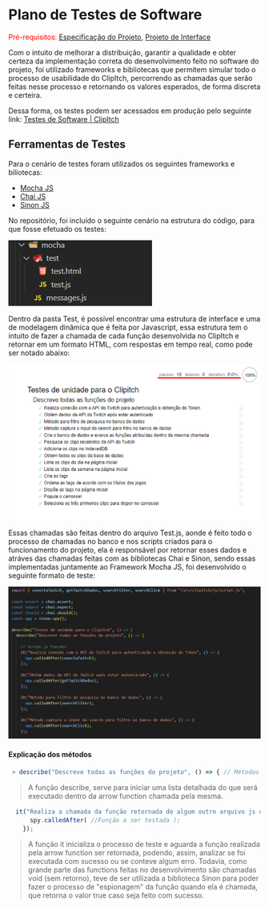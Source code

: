 # Plano de Testes de Software

<span style="color:red">Pré-requisitos: <a href="2-Especificação do Projeto.md"> Especificação do Projeto</a></span>, <a href="3-Projeto de Interface.md"> Projeto de Interface</a>

Com o intuito de melhorar a distribuição, garantir a qualidade e obter certeza da implementação correta do desenvolvimento feito no software do projeto, foi utilizado frameworks e bibliotecas que permitem simular todo o processo de usabilidade do ClipItch, percorrendo as chamadas que serão feitas nesse processo e retornando os valores esperados, de forma discreta e certeira.

Dessa forma, os testes podem ser acessados em produção pelo seguinte link:
[Testes de Software | ClipItch](https://clipitch.herokuapp.com/mocha/test/test.html)

## Ferramentas de Testes

Para o cenário de testes foram utilizados os seguintes frameworks e biliotecas:

- [Mocha JS](https://mochajs.org/)
- [Chai JS](https://www.chaijs.com/)
- [Sinon JS](https://sinonjs.org/)

No repositório, foi incluído o seguinte cenário na estrutura do código, para que fosse efetuado os testes:

![estruturaTestes](img/estruturaTestes.png)

Dentro da pasta Test, é possível encontrar uma estrutura de interface e uma de modelagem dinâmica que é feita por Javascript, essa estrutura tem o intuito de fazer a chamada de cada função desenvolvida no ClipItch e retornar em um formato HTML, com respostas em tempo real, como pode ser notado abaixo:

![exemploTestes](img/executeTestes.png)

Essas chamadas são feitas dentro do arquivo Test.js, aonde é feito todo o processo de chamadas no banco e nos scripts criados para o funcionamento do projeto, ela é responsável por retornar esses dados e atráves das chamadas feitas com as bibliotecas Chai e Sinon, sendo essas implementadas juntamente ao Framework Mocha JS, foi desenvolvido o seguinte formato de teste:

![exemploTestesJS](img/testeMocha.png)

#### Explicação dos métodos

```mocha.js|chai.js|sinon.js - Describe
 > describe("Descreve todas as funções do projeto", () => { // Métodos de Testes a serem implementados };
```

> A função describe, serve para iniciar uma lista detalhada do que será executado dentro da arrow function chamada pela mesma.

```mocha.js|chai.js|sinon.js - It
  it("Realiza a chamada da função retornada de algum outro arquivo js ou do próprio arquivo", () => {
      spy.calledAfter( //Função a ser testada );      
    });
```

> A função it inicializa o processo de teste e aguarda a função realizada pela arrow function ser retornada, podendo, assim, analizar se foi executada com sucesso ou se conteve algum erro. Todavia, como grande parte das functions feitas no desenvolvimento são chamadas void (sem retorno), teve de ser utilizada a biblioteca Sinon para poder fazer o processo de "espionagem" da função quando ela é chamada, que retorna o valor true caso seja feito com sucesso.
